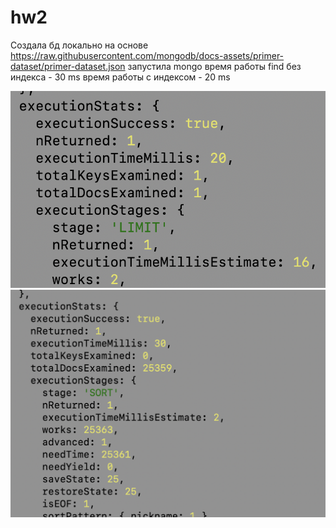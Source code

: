 # hw2

Создала бд локально на основе https://raw.githubusercontent.com/mongodb/docs-assets/primer-dataset/primer-dataset.json
запустила mongo
время работы find без индекса - 30 ms
время работы с индексом - 20 ms

![Image alt](https://github.com/Daniela0531/hw2/raw/main/1.png)
![Image alt](https://github.com/Daniela0531/hw2/raw/main/3.png)
